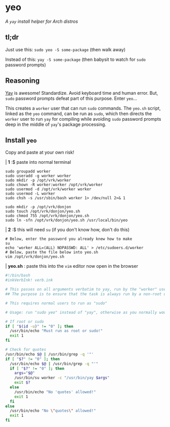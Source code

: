 # yeo
*A `yay` install helper for Arch distros*

## tl;dr

Just use this: `sudo yeo -S some-package` (then walk away)

Instead of this: `yay -S some-package` (then babysit to watch for `sudo` password prompts)

## Reasoning

[Yay](https://github.com/Jguer/yay) is awesome! Standardize. Avoid keyboard time and human error. But, `sudo` password prompts defeat part of this purpose. Enter `yeo`...

This creates a `worker` user that can run `sudo` commands. The `yeo.sh` script, linked as the `yeo` command, can be run as `sudo`, which then directs the `worker` user to run `yay` for compiling while avoiding `sudo` password prompts deep in the middle of `yay`'s package processing.

## Install `yeo`

Copy and paste at your own risk!

| **1** :$ paste into normal terminal

```
sudo groupadd worker
sudo useradd -g worker worker
sudo mkdir -p /opt/vrk/worker
sudo chown -R worker:worker /opt/vrk/worker
sudo usermod -d /opt/vrk/worker worker
sudo usermod -L worker
sudo chsh -s /usr/sbin/bash worker 1> /dev/null 2>& 1

sudo mkdir -p /opt/vrk/donjon
sudo touch /opt/vrk/donjon/yeo.sh
sudo chmod 755 /opt/vrk/donjon/yeo.sh
sudo ln -sfn /opt/vrk/donjon/yeo.sh /usr/local/bin/yeo
```

| **2** :$ this will need `su` (if you don't know how, don't do this)

```
# Below, enter the password you already knew how to make
su
echo 'worker ALL=(ALL) NOPASSWD: ALL' > /etc/sudoers.d/worker
# Below, paste the file below into yeo.sh
vim /opt/vrk/donjon/yeo.sh
```

| **yeo.sh** : paste this into the `vim` editor now open in the browser

```bash
#!/bin/bash
#inkVerbInk! verb.ink

# This passes on all arguments verbatim to yay, run by the "worker" user
## The purpose is to ensure that the task is always run by a non-root user, but doesn't prompt for passwords

# This requires normal users to run as "sudo"

# Usage: run "sudo yeo" instead of "yay", otherwise as you normally would

# If root or sudo
if [ "$(id -u)" != "0" ]; then
  /usr/bin/echo "Must run as root or sudo!"
  exit 1
fi

# Check for quotes
/usr/bin/echo $@ | /usr/bin/grep -q '"'
if [ "$?" != "0" ]; then
  /usr/bin/echo $@ | /usr/bin/grep -q "'"
  if [ "$?" != "0" ]; then
    args="$@"
    /usr/bin/su worker -c "/usr/bin/yay $args"
    exit $?
  else
    /usr/bin/echo "No 'quotes' allowed!"
    exit 1
  fi
else
  /usr/bin/echo "No \"quotes\" allowed!"
  exit 1
fi
```
